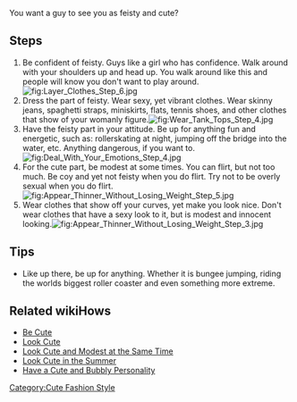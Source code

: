 You want a guy to see you as feisty and cute?

## Steps

1.  Be confident of feisty. Guys like a girl who has confidence. Walk
    around with your shoulders up and head up. You walk around like this
    and people will know you don't want to play
    around.![](Layer_Clothes_Step_6.jpg "fig:Layer_Clothes_Step_6.jpg")
2.  Dress the part of feisty. Wear sexy, yet vibrant clothes. Wear
    skinny jeans, spaghetti straps, miniskirts, flats, tennis shoes, and
    other clothes that show of your womanly
    figure.![](Wear_Tank_Tops_Step_4.jpg "fig:Wear_Tank_Tops_Step_4.jpg")
3.  Have the feisty part in your attitude. Be up for anything fun and
    energetic, such as: rollerskating at night, jumping off the bridge
    into the water, etc. Anything dangerous, if you want
    to.![](Deal_With_Your_Emotions_Step_4.jpg "fig:Deal_With_Your_Emotions_Step_4.jpg")
4.  For the cute part, be modest at some times. You can flirt, but not
    too much. Be coy and yet not feisty when you do flirt. Try not to be
    overly sexual when you do
    flirt.![](Appear_Thinner_Without_Losing_Weight_Step_5.jpg "fig:Appear_Thinner_Without_Losing_Weight_Step_5.jpg")
5.  Wear clothes that show off your curves, yet make you look nice.
    Don't wear clothes that have a sexy look to it, but is modest and
    innocent
    looking.![](Appear_Thinner_Without_Losing_Weight_Step_3.jpg "fig:Appear_Thinner_Without_Losing_Weight_Step_3.jpg")

## Tips

-   Like up there, be up for anything. Whether it is bungee jumping,
    riding the worlds biggest roller coaster and even something more
    extreme.

## Related wikiHows

-   [Be Cute](Be_Cute "wikilink")
-   [Look Cute](Look_Cute "wikilink")
-   [Look Cute and Modest at the Same
    Time](Look_Cute_and_Modest_at_the_Same_Time "wikilink")
-   [Look Cute in the Summer](Look_Cute_in_the_Summer "wikilink")
-   [Have a Cute and Bubbly
    Personality](Have_a_Cute_and_Bubbly_Personality "wikilink")

[Category:Cute Fashion Style](Category:Cute_Fashion_Style "wikilink")